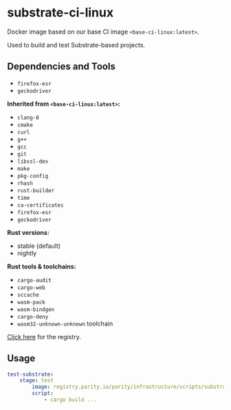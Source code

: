 # substrate-ci-linux

Docker image based on our base CI image `<base-ci-linux:latest>`.

Used to build and test Substrate-based projects.

## Dependencies and Tools

- `firefox-esr`
- `geckodriver`

**Inherited from `<base-ci-linux:latest>`:**

- `clang-8`
- `cmake`
- `curl`
- `g++`
- `gcc`
- `git`
- `libssl-dev`
- `make`
- `pkg-config`
- `rhash`
- `rust-builder`
- `time`
- `ca-certificates`
- `firefox-esr`
- `geckodriver`

**Rust versions:**

- stable (default)
- nightly

**Rust tools & toolchains:**

- `cargo-audit`
- `cargo-web`
- `sccache`
- `wasm-pack`
- `wasm-bindgen`
- `cargo-deny`
- `wasm32-unknown-unknown` toolchain

[Click here](https://registry.parity.io/parity/infrastructure/scripts/substrate-ci-linux) for the registry.

## Usage

```yaml
test-substrate:
    stage: test
        image: registry.parity.io/parity/infrastructure/scripts/substrate-ci-linux
        script:
            - cargo build ...
```
